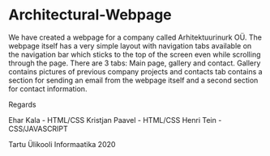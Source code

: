 # Architectural-Webpage

We have created a webpage for a company called Arhitektuurinurk OÜ. The webpage itself has a very simple layout with navigation tabs available on the navigation bar which sticks
to the top of the screen even while scrolling through the page. There are 3 tabs: Main page, gallery and contact. Gallery contains pictures of previous company projects and
contacts tab contains a section for sending an email from the webpage itself and a second section for contact information.

Regards

Ehar Kala - HTML/CSS
Kristjan Paavel - HTML/CSS
Henri Tein - CSS/JAVASCRIPT

Tartu Ülikooli Informaatika
2020
